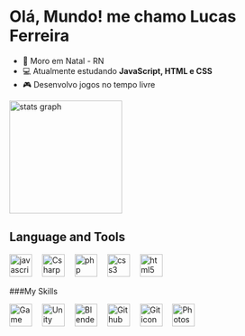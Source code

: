 # Olá, Mundo! me chamo Lucas Ferreira
- 🌌 Moro em Natal - RN
- 💻 Atualmente estudando **JavaScript, HTML e CSS**
- 🎮 Desenvolvo jogos no tempo livre

<div align="left">
  <img src="https://github-readme-stats.vercel.app/api?username=lucasilvafe&hide_title=false&hide_rank=false&show_icons=true&include_all_commits=true&count_private=true&disable_animations=false&theme=github_dark&locale=pt-br&hide_border=true" height="200" alt="stats graph"  />
</div>

## Language and Tools

<div align="left">
  <img src="https://cdn.jsdelivr.net/gh/devicons/devicon/icons/javascript/javascript-plain.svg" height="40" alt="javascript logo"/>
  <img width="10"/>
  <img src="https://cdn-icons-png.flaticon.com/512/6132/6132221.png" height="40" alt="Csharp icon"/>
  <img width="10"/>
  <img src="https://cdn.icon-icons.com/icons2/2415/PNG/512/php_plain_logo_icon_146397.png" height="40" alt="php logo"/>
  <img width="10"/>
  <img src="https://cdn.jsdelivr.net/gh/devicons/devicon/icons/css3/css3-plain-wordmark.svg" height="40" alt="css3 logo"/>
  <img width="10"/>
  <img src="https://cdn.jsdelivr.net/gh/devicons/devicon/icons/html5/html5-plain-wordmark.svg" height="40" alt="html5 logo"/>

</div>

###My Skills

<div align="left">
  <img src="https://cdn2.steamgriddb.com/icon/e500b7708a865ec27eef36c33953b06e/32/256x256.png" height="40" alt="Game Maker Studio 2 icon"/> 
  <img width="10"/>
  <img src="https://cdn4.iconfinder.com/data/icons/logos-brands-5/24/unity-512.png" height="40" alt="Unity icon"/>
  <img width="10"/>
  <img src="https://cdn.jsdelivr.net/gh/devicons/devicon/icons/blender/blender-original.svg" height="40" alt="Blender icon"/>
  <img width="10"/>
  <img src="https://git-scm.com/images/logos/downloads/Git-Icon-1788C.png" height="40" alt="Github icon"/>
  <img width="10"/>
  <img src="https://cdn-icons-png.flaticon.com/512/25/25231.png" height="40" alt="Git icon"/>
  <img width="10"/>
  <img src="https://upload.wikimedia.org/wikipedia/commons/thumb/a/af/Adobe_Photoshop_CC_icon.svg/2101px-Adobe_Photoshop_CC_icon.svg.png" height="40" alt="Photoshop icon"/>
</div>
